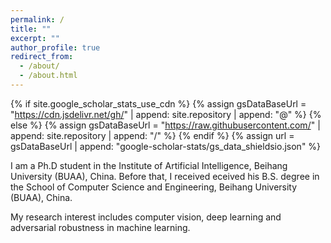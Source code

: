 ```yaml
---
permalink: /
title: ""
excerpt: ""
author_profile: true
redirect_from: 
  - /about/
  - /about.html
---
```


{% if site.google_scholar_stats_use_cdn %}
{% assign gsDataBaseUrl = "https://cdn.jsdelivr.net/gh/" | append: site.repository | append: "@" %}
{% else %}
{% assign gsDataBaseUrl = "https://raw.githubusercontent.com/" | append: site.repository | append: "/" %}
{% endif %}
{% assign url = gsDataBaseUrl | append: "google-scholar-stats/gs_data_shieldsio.json" %}

<span class='anchor' id='about-me'></span>

I am a Ph.D student in the Institute of Artificial Intelligence, Beihang University (BUAA), China. Before that, I received eceived his B.S. degree in the School of Computer Science and Engineering, Beihang University (BUAA), China. 

My research interest includes computer vision, deep learning and adversarial robustness in machine learning. 

